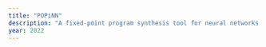 ```yaml
---
title: "POPiNN"
description: "A fixed-point program synthesis tool for neural networks."
year: 2022
---
```

